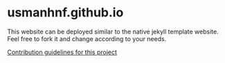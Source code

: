 # usmanhnf.github.io
This website can be deployed similar to the native jekyll template website.
Feel free to fork it and change according to your needs.

[Contribution guidelines for this project](docs/CONTRIBUTING.md)
